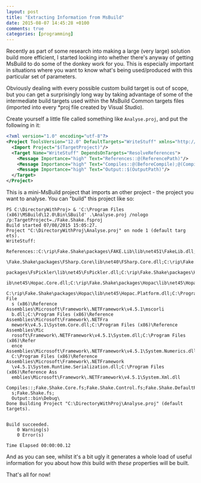 ```yaml
---
layout: post
title: "Extracting Information from MsBuild"
date: 2015-08-07 14:45:28 +0100
comments: true
categories: [programming]
---
```

Recently as part of some research into making a large (very large) solution build more efficient, I started looking into whether there's anyway of getting MsBuild to do
some of the donkey work for you. This is especially important in situations where you want to know what's being used/produced with this particular set of parameters.

Obviously dealing with every possible custom build target is out of scope, but you can get a surprisingly long way by taking advantage of some of the intermediate build
targets used within the MsBuild Common targets files (imported into every *proj file created by Visual Studio).

Create yourself a little file called something like ``Analyse.proj``, and put the following in it:

``` xml
<?xml version="1.0" encoding="utf-8"?>
<Project ToolsVersion="12.0" DefaultTargets="WriteStuff" xmlns="http://schemas.microsoft.com/developer/msbuild/2003">
  <Import Project="$(TargetProject)"/>
  <Target Name="WriteStuff" DependsOnTargets="ResolveReferences">
    <Message Importance="high" Text="References::@(ReferencePath)"/>
    <Message Importance="high" Text="Compiles::@(BeforeCompile);@(Compile);@(AfterCompile)"/>
    <Message Importance="high" Text="Output::$(OutputPath)"/>
  </Target>
</Project>
```

This is a mini-MsBuild project that imports an other project - the project you want to analyse. You can "build" this project like so:

```
PS C:\DirectoryWithProj> & 'C:\Program Files (x86)\MSBuild\12.0\Bin\SBuild' .\Analyse.proj /nologo /p:TargetProject=./Fake.Shake.fsproj
Build started 07/08/2015 15:05:27.
Project "C:\DirectoryWithProj\Analyse.proj" on node 1 (default targ ets).
WriteStuff:
  References::C:\rip\Fake.Shake\packages\FAKE.Lib\lib\net451\FakeLib.dll;C:\rip
  \Fake.Shake\packages\FSharp.Core\lib\net40\FSharp.Core.dll;C:\rip\Fake.Shake\
  packages\FsPickler\lib\net45\FsPickler.dll;C:\rip\Fake.Shake\packages\Hopac\l
  ib\net45\Hopac.Core.dll;C:\rip\Fake.Shake\packages\Hopac\lib\net45\Hopac.dll;
  C:\rip\Fake.Shake\packages\Hopac\lib\net45\Hopac.Platform.dll;C:\Program File
  s (x86)\Reference Assemblies\Microsoft\Framework\.NETFramework\v4.5.1\mscorli
  b.dll;C:\Program Files (x86)\Reference Assemblies\Microsoft\Framework\.NETFra
  mework\v4.5.1\System.Core.dll;C:\Program Files (x86)\Reference Assemblies\Mic
  rosoft\Framework\.NETFramework\v4.5.1\System.dll;C:\Program Files (x86)\Refer
  ence Assemblies\Microsoft\Framework\.NETFramework\v4.5.1\System.Numerics.dll;
  C:\Program Files (x86)\Reference Assemblies\Microsoft\Framework\.NETFramework
  \v4.5.1\System.Runtime.Serialization.dll;C:\Program Files (x86)\Reference Ass
  emblies\Microsoft\Framework\.NETFramework\v4.5.1\System.Xml.dll
  Compiles::;Fake.Shake.Core.fs;Fake.Shake.Control.fs;Fake.Shake.DefaultRules.f
  s;Fake.Shake.fs;
  Output::bin\Debug\
Done Building Project "C:\DirectoryWithProj\Analyse.proj" (default
targets).


Build succeeded.
    0 Warning(s)
    0 Error(s)

Time Elapsed 00:00:00.12
```

And as you can see, whilst it's a bit ugly it generates a whole load of useful information for you about how *this* build with *these* properties will be built.

That's all for now!
